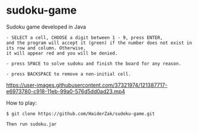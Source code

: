 # sudoku-game
Sudoku game developed in Java

``` 
- SELECT a cell, CHOOSE a digit between 1 - 9, press ENTER,
and the program will accept it (green) if the number does not exist in its row and column. Otherwise, 
it will appear red and you will be denied. 

- press SPACE to solve sudoku and finish the board for any reason.

- press BACKSPACE to remove a non-initial cell.
```

https://user-images.githubusercontent.com/37321974/121387717-e6973780-c918-11eb-99a0-576d5dd0ad23.mp4

How to play:

```
$ git clone https://github.com/HaiderZak/sudoku-game.git

Then run sudoku.jar
```
